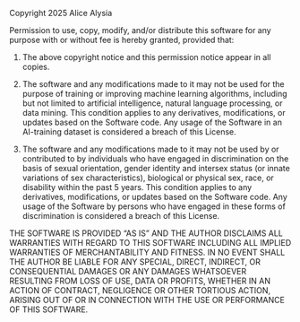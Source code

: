 Copyright 2025 Alice Alysia

Permission to use, copy, modify, and/or distribute this software for any purpose with or without fee is hereby granted, provided that:

1. The above copyright notice and this permission notice appear in all copies.

2. The software and any modifications made to it may not be used for the purpose of training or improving machine learning algorithms, including but not limited to artificial intelligence, natural language processing, or data mining. This condition applies to any derivatives, modifications, or updates based on the Software code. Any usage of the Software in an AI-training dataset is considered a breach of this License.

3. The software and any modifications made to it may not be used by or contributed to by individuals who have engaged in discrimination on the basis of sexual orientation, gender identity and intersex status (or innate variations of sex characteristics), biological or physical sex, race, or disability within the past 5 years. This condition applies to any derivatives, modifications, or updates based on the Software code. Any usage of the Software by persons who have engaged in these forms of discrimination is considered a breach of this License.

THE SOFTWARE IS PROVIDED “AS IS” AND THE AUTHOR DISCLAIMS ALL WARRANTIES WITH REGARD TO THIS SOFTWARE INCLUDING ALL IMPLIED WARRANTIES OF MERCHANTABILITY AND FITNESS. IN NO EVENT SHALL THE AUTHOR BE LIABLE FOR ANY SPECIAL, DIRECT, INDIRECT, OR CONSEQUENTIAL DAMAGES OR ANY DAMAGES WHATSOEVER RESULTING FROM LOSS OF USE, DATA OR PROFITS, WHETHER IN AN ACTION OF CONTRACT, NEGLIGENCE OR OTHER TORTIOUS ACTION, ARISING OUT OF OR IN CONNECTION WITH THE USE OR PERFORMANCE OF THIS SOFTWARE.
